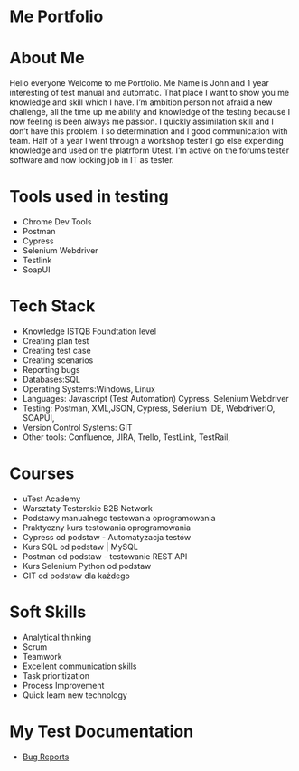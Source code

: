 

# Me Portfolio
# About Me

Hello everyone Welcome to me Portfolio. Me Name is John and 1 year interesting of test manual and automatic. That place I want to show you me knowledge  and skill which I have. I’m ambition person not afraid a new challenge, all the time up me ability and knowledge of the testing because I now feeling is been always me passion. I quickly assimilation skill and I don’t have this problem. I so determination  and I good communication with team. Half of a year I went through a workshop tester I go else expending knowledge and used on the platrform Utest. I’m active on the forums tester software and now looking job in IT as tester.

# Tools used in testing

 * Chrome Dev Tools
 * Postman 
 * Cypress 
 * Selenium Webdriver
 * Testlink
 * SoapUI

# Tech Stack
* Knowledge ISTQB Foundtation level
* Creating plan test
* Creating test case
* Creating scenarios
* Reporting bugs
* Databases:SQL 
* Operating Systems:Windows, Linux
* Languages: Javascript (Test Automation) Cypress, Selenium Webdriver
* Testing: Postman, XML,JSON, Cypress, Selenium IDE, WebdriverIO, SOAPUI, 
* Version Control Systems: GIT
* Other tools: Confluence, JIRA, Trello, TestLink, TestRail, 

# Courses

 * uTest Academy
 * Warsztaty Testerskie B2B Network
 * Podstawy manualnego testowania oprogramowania
 * Praktyczny kurs testowania oprogramowania
 * Cypress od podstaw - Automatyzacja testów
 * Kurs SQL od podstaw | MySQL
 * Postman od podstaw - testowanie REST API
 * Kurs Selenium Python od podstaw
 * GIT od podstaw dla każdego


    

# Soft Skills

  * Analytical thinking
  * Scrum
  * Teamwork
  * Excellent communication skills
  * Task prioritization
  * Process Improvement
  * Quick learn new technology 
  
# My Test Documentation
  * [Bug Reports](#bugraports)

<!--
**Zagi93/Zagi93** is a ✨ _special_ ✨ repository because its `README.md` (this file) appears on your GitHub profile.

Here are some ideas to get you started:

- 🔭 I’m currently working on ...
- 🌱 I’m currently learning ...
- 👯 I’m looking to collaborate on ...
- 🤔 I’m looking for help with ...
- 💬 Ask me about ...
- 📫 How to reach me: ...
- 😄 Pronouns: ...
- ⚡ Fun fact: ...
-->
